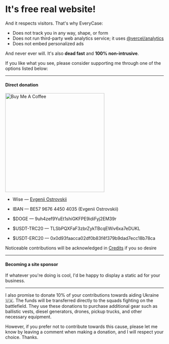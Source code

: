 # It's free real website!

And it respects visitors. That's why EveryCase:

- Does not track you in any way, shape, or form
- Does not run third-party web analytics service; it uses [@vercel/analytics](https://vercel.com/docs/analytics/privacy-policy)
- Does not embed personalized ads

And never ever will. It's also **dead fast** and **100% non-intrusive**.

If you like what you see, please consider supporting me through one of the options listed below:

---

#### Direct donation

<a href="https://www.buymeacoffee.com/jonathunky" target="_blank"><img src="/assets/buymeacoffee.png" alt="Buy Me A Coffee" style="height: auto;width: 315px;" ></a>

- Wise — [Evgenii Ostrovskii](https://wise.com/share/evgeniio44)
  
- IBAN — BE57 9676 4450 4035 (Evgenii Ostrovskii)

- \$DOGE — 9uh4zef9YuEt1shiGKFPE9idiFyj2EM39r

- \$USDT-TRC20 — TLSbPQXFaF3zbrZykTBcqEWiv6xa7eDUKL

- \$USDT-ERC20 — 0x0d93faacca02df0b83f4f379b9dad7ecc18b78ca

Noticeable contributions will be acknowledged in [Credits](about) if you so desire

---

#### Becoming a site sponsor

If whatever you're doing is cool, I'd be happy to display a static ad for your business.

---

I also promise to donate 10% of your contributions towards aiding Ukraine 🇺🇦. The funds will be transferred directly to the squads fighting on the battlefield. They use these donations to purchase additional gear such as ballistic vests, diesel generators, drones, pickup trucks, and other necessary equipment.

However, if you prefer not to contribute towards this cause, please let me know by leaving a comment when making a donation, and I will respect your choice. Thanks.
